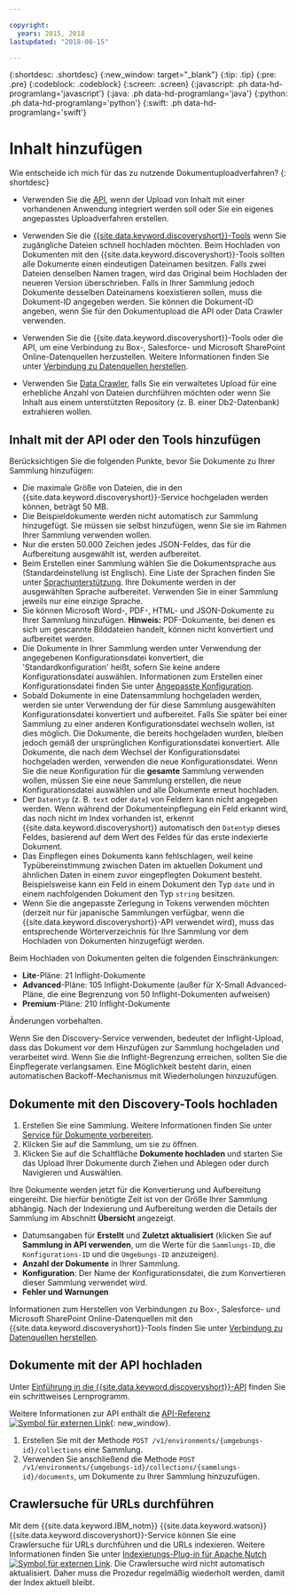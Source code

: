 ```yaml
---

copyright:
  years: 2015, 2018
lastupdated: "2018-08-15"

---
```


{:shortdesc: .shortdesc}
{:new_window: target="_blank"}
{:tip: .tip}
{:pre: .pre}
{:codeblock: .codeblock}
{:screen: .screen}
{:javascript: .ph data-hd-programlang='javascript'}
{:java: .ph data-hd-programlang='java'}
{:python: .ph data-hd-programlang='python'}
{:swift: .ph data-hd-programlang='swift'}

# Inhalt hinzufügen

Wie entscheide ich mich für das zu nutzende Dokumentuploadverfahren?
{: shortdesc}

-   Verwenden Sie die [API](/docs/services/discovery/getting-started.html), wenn der Upload von Inhalt mit einer vorhandenen Anwendung integriert werden soll oder Sie ein eigenes angepasstes Uploadverfahren erstellen.
-   Verwenden Sie die [{{site.data.keyword.discoveryshort}}-Tools](/docs/services/discovery/getting-started-tool.html) wenn Sie zugängliche Dateien schnell hochladen möchten.
    Beim Hochladen von Dokumenten mit den {{site.data.keyword.discoveryshort}}-Tools sollten alle Dokumente einen eindeutigen Dateinamen besitzen. Falls zwei Dateien denselben Namen tragen, wird das Original beim Hochladen der neueren Version überschrieben. Falls in Ihrer Sammlung jedoch Dokumente desselben Dateinamens koexistieren sollen, muss die Dokument-ID angegeben werden. Sie können die Dokument-ID angeben, wenn Sie für den Dokumentupload die API oder Data Crawler verwenden.
-   Verwenden Sie die {{site.data.keyword.discoveryshort}}-Tools oder die API, um eine Verbindung zu Box-, Salesforce- und Microsoft SharePoint Online-Datenquellen herzustellen. Weitere Informationen finden Sie unter [Verbindung zu Datenquellen herstellen](/docs/services/discovery/connect.html).

-   Verwenden Sie [Data Crawler](/docs/services/discovery/data-crawler.html), falls Sie ein verwaltetes Upload für eine erhebliche Anzahl von Dateien durchführen möchten oder wenn Sie Inhalt aus einem unterstützten Repository (z. B. einer Db2-Datenbank) extrahieren wollen.

## Inhalt mit der API oder den Tools hinzufügen

Berücksichtigen Sie die folgenden Punkte, bevor Sie Dokumente zu Ihrer Sammlung hinzufügen:

-   Die maximale Größe von Dateien, die in den {{site.data.keyword.discoveryshort}}-Service hochgeladen werden können, beträgt 50 MB.
-   Die Beispieldokumente werden nicht automatisch zur Sammlung hinzugefügt. Sie müssen sie selbst hinzufügen, wenn Sie sie im Rahmen Ihrer Sammlung verwenden wollen.
-   Nur die ersten 50.000 Zeichen jedes JSON-Feldes, das für die Aufbereitung ausgewählt ist, werden aufbereitet.
-   Beim Erstellen einer Sammlung wählen Sie die Dokumentsprache aus (Standardeinstellung ist Englisch). Eine Liste der Sprachen finden Sie unter [Sprachunterstützung](/docs/services/discovery/language-support.html). Ihre Dokumente werden in der ausgewählten Sprache aufbereitet. Verwenden Sie in einer Sammlung jeweils nur eine einzige Sprache.
-   Sie können Microsoft Word-, PDF-, HTML- und JSON-Dokumente zu Ihrer Sammlung hinzufügen. **Hinweis:** PDF-Dokumente, bei denen es sich um gescannte Bilddateien handelt, können nicht konvertiert und aufbereitet werden.
-   Die Dokumente in Ihrer Sammlung werden unter Verwendung der angegebenen Konfigurationsdatei konvertiert, die 'Standardkonfiguration' heißt, sofern Sie keine andere Konfigurationsdatei auswählen. Informationen zum Erstellen einer Konfigurationsdatei finden Sie unter [Angepasste Konfiguration](/docs/services/discovery/building.html#custom-configuration).
-   Sobald Dokumente in eine Datensammlung hochgeladen werden, werden sie unter Verwendung der für diese Sammlung ausgewählten Konfigurationsdatei konvertiert und aufbereitet. Falls Sie später bei einer Sammlung zu einer anderen Konfigurationsdatei wechseln wollen, ist dies möglich. Die Dokumente, die bereits hochgeladen wurden, bleiben jedoch gemäß der ursprünglichen Konfigurationsdatei konvertiert. Alle Dokumente, die nach dem Wechsel der Konfigurationsdatei hochgeladen werden, verwenden die neue Konfigurationsdatei. Wenn Sie die neue Konfiguration für die **gesamte** Sammlung verwenden wollen, müssen Sie eine neue Sammlung erstellen, die neue Konfigurationsdatei auswählen und alle Dokumente erneut hochladen.
-   Der `Datentyp` (z. B. `text` oder `date`) von Feldern kann nicht angegeben werden. Wenn während der Dokumenteinpflegung ein Feld erkannt wird, das noch nicht im Index vorhanden ist, erkennt {{site.data.keyword.discoveryshort}} automatisch den `Datentyp` dieses Feldes, basierend auf dem Wert des Feldes für das erste indexierte Dokument.
-   Das Einpflegen eines Dokuments kann fehlschlagen, weil keine Typübereinstimmung zwischen Daten im aktuellen Dokument und ähnlichen Daten in einem zuvor eingepflegten Dokument besteht. Beispielsweise kann ein Feld in einem Dokument den Typ `date` und in einem nachfolgenden Dokument den Typ `string` besitzen.
-   Wenn Sie die angepasste Zerlegung in Tokens verwenden möchten (derzeit nur für japanische Sammlungen verfügbar, wenn die {{site.data.keyword.discoveryshort}}-API verwendet wird), muss das entsprechende Wörterverzeichnis für Ihre Sammlung vor dem Hochladen von Dokumenten hinzugefügt werden.

Beim Hochladen von Dokumenten gelten die folgenden Einschränkungen:

-   **Lite**-Pläne: 21 Inflight-Dokumente
-   **Advanced**-Pläne: 105 Inflight-Dokumente (außer für X-Small Advanced-Pläne, die eine Begrenzung von 50 Inflight-Dokumenten aufweisen)
-   **Premium**-Pläne: 210 Inflight-Dokumente

Änderungen vorbehalten. 

Wenn Sie den Discovery-Service verwenden, bedeutet der Inflight-Upload, dass das Dokument vor dem Hinzufügen zur Sammlung hochgeladen und verarbeitet wird. Wenn Sie die Inflight-Begrenzung erreichen, sollten Sie die Einpflegerate verlangsamen. Eine Möglichkeit besteht darin, einen automatischen Backoff-Mechanismus mit Wiederholungen hinzuzufügen.

## Dokumente mit den Discovery-Tools hochladen

1.  Erstellen Sie eine Sammlung. Weitere Informationen finden Sie unter [Service für Dokumente vorbereiten](/docs/services/discovery/building.html#preparing-the-service-for-your-documents).
1.  Klicken Sie auf die Sammlung, um sie zu öffnen.
1.  Klicken Sie auf die Schaltfläche **Dokumente hochladen** und starten Sie das Upload Ihrer Dokumente durch Ziehen und Ablegen oder durch Navigieren und Auswählen.

Ihre Dokumente werden jetzt für die Konvertierung und Aufbereitung eingereiht. Die hierfür benötigte Zeit ist von der Größe Ihrer Sammlung abhängig. Nach der Indexierung und Aufbereitung werden die Details der Sammlung im Abschnitt **Übersicht** angezeigt.

-   Datumsangaben für **Erstellt** und **Zuletzt aktualisiert** (klicken Sie auf **Sammlung in API verwenden**, um die Werte für die `Sammlungs-ID`, die `Konfigurations-ID` und die `Umgebungs-ID` anzuzeigen).
-   **Anzahl der Dokumente** in Ihrer Sammlung.
-   **Konfiguration**: Der Name der Konfigurationsdatei, die zum Konvertieren dieser Sammlung verwendet wird.
-   **Fehler und Warnungen**

Informationen zum Herstellen von Verbindungen zu Box-, Salesforce- und Microsoft SharePoint Online-Datenquellen mit den {{site.data.keyword.discoveryshort}}-Tools finden Sie unter [Verbindung zu Datenquellen herstellen](/docs/services/discovery/connect.html).


## Dokumente mit der API hochladen

Unter [Einführung in die {{site.data.keyword.discoveryshort}}-API](/docs/services/discovery/getting-started.html) finden Sie ein schrittweises Lernprogramm.

Weitere Informationen zur API enthält die [API-Referenz ![Symbol für externen Link](../../icons/launch-glyph.svg "Symbol für externen Link")](http://www.ibm.com/watson/developercloud/discovery/api/v1/){: new_window}.

1.  Erstellen Sie mit der Methode `POST /v1/environments/{umgebungs-id}/collections` eine Sammlung.
1.  Verwenden Sie anschließend die Methode `POST /v1/environments/{umgebungs-id}/collections/{sammlungs-id}/documents`, um Dokumente zu Ihrer Sammlung hinzuzufügen.

## Crawlersuche für URLs durchführen

Mit dem {{site.data.keyword.IBM_notm}} {{site.data.keyword.watson}} {{site.data.keyword.discoveryshort}}-Service können Sie eine Crawlersuche für URLs durchführen und die URLs indexieren. Weitere Informationen finden Sie unter [Indexierungs-Plug-in für Apache Nutch ![Symbol für externen Link](../../icons/launch-glyph.svg "Symbol für externen Link")](https://github.com/IBM-Watson/nutch-indexer-discovery). Die Crawlersuche wird nicht automatisch aktualisiert. Daher muss die Prozedur regelmäßig wiederholt werden, damit der Index aktuell bleibt.
